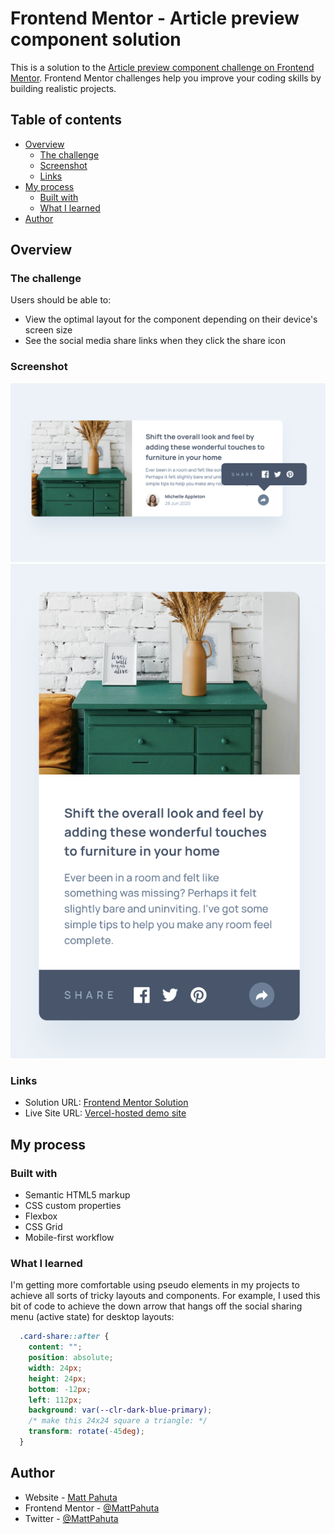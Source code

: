 # Frontend Mentor - Article preview component solution

This is a solution to the [Article preview component challenge on Frontend Mentor](https://www.frontendmentor.io/challenges/article-preview-component-dYBN_pYFT). Frontend Mentor challenges help you improve your coding skills by building realistic projects. 

## Table of contents

- [Overview](#overview)
  - [The challenge](#the-challenge)
  - [Screenshot](#screenshot)
  - [Links](#links)
- [My process](#my-process)
  - [Built with](#built-with)
  - [What I learned](#what-i-learned)
- [Author](#author)

## Overview

### The challenge

Users should be able to:

- View the optimal layout for the component depending on their device's screen size
- See the social media share links when they click the share icon

### Screenshot

![](./images/project-ss.png)
![](./images/project-ss-2.png)


### Links

- Solution URL: [Frontend Mentor Solution](https://your-solution-url.com)
- Live Site URL: [Vercel-hosted demo site](https://article-preview-component-five-murex.vercel.app/)

## My process

### Built with

- Semantic HTML5 markup
- CSS custom properties
- Flexbox
- CSS Grid
- Mobile-first workflow


### What I learned

I'm getting more comfortable using pseudo elements in my projects to achieve all sorts of tricky layouts and components. For example, I used this bit of code to achieve the down arrow that hangs off the social sharing menu (active state) for desktop layouts:

```css
  .card-share::after {
    content: "";
    position: absolute;
    width: 24px;
    height: 24px;
    bottom: -12px;
    left: 112px;
    background: var(--clr-dark-blue-primary);
    /* make this 24x24 square a triangle: */
    transform: rotate(-45deg); 
  }
```

## Author

- Website - [Matt Pahuta](https://www.mattpahuta.com)
- Frontend Mentor - [@MattPahuta](https://www.frontendmentor.io/profile/MatPahuta)
- Twitter - [@MattPahuta](https://www.twitter.com/MattPahuta)